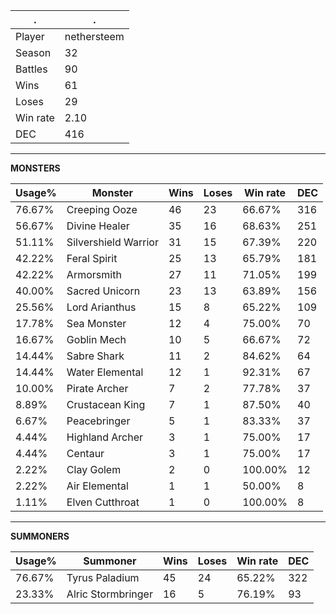 .|.
|-|-
Player|nethersteem
Season|32
Battles|90
Wins|61
Loses|29
Win rate|2.10
DEC|416

---
**MONSTERS**

Usage%|Monster|Wins|Loses|Win rate|DEC|
-|-|-|-|-|-|
76.67%|Creeping Ooze|46|23|66.67%|316|
56.67%|Divine Healer|35|16|68.63%|251|
51.11%|Silvershield Warrior|31|15|67.39%|220|
42.22%|Feral Spirit|25|13|65.79%|181|
42.22%|Armorsmith|27|11|71.05%|199|
40.00%|Sacred Unicorn|23|13|63.89%|156|
25.56%|Lord Arianthus|15|8|65.22%|109|
17.78%|Sea Monster|12|4|75.00%|70|
16.67%|Goblin Mech|10|5|66.67%|72|
14.44%|Sabre Shark|11|2|84.62%|64|
14.44%|Water Elemental|12|1|92.31%|67|
10.00%|Pirate Archer|7|2|77.78%|37|
8.89%|Crustacean King|7|1|87.50%|40|
6.67%|Peacebringer|5|1|83.33%|37|
4.44%|Highland Archer|3|1|75.00%|17|
4.44%|Centaur|3|1|75.00%|17|
2.22%|Clay Golem|2|0|100.00%|12|
2.22%|Air Elemental|1|1|50.00%|8|
1.11%|Elven Cutthroat|1|0|100.00%|8|

---
**SUMMONERS**

Usage%|Summoner|Wins|Loses|Win rate|DEC|
-|-|-|-|-|-|
76.67%|Tyrus Paladium|45|24|65.22%|322|
23.33%|Alric Stormbringer|16|5|76.19%|93|
